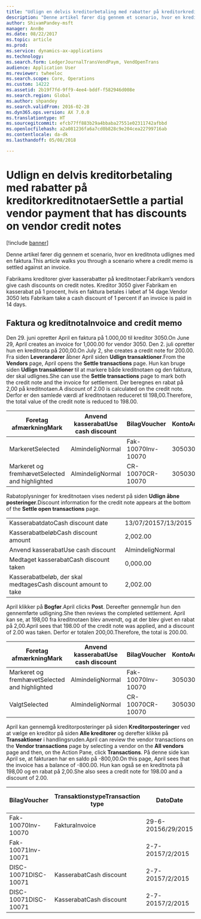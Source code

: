 ```yaml
---
title: "Udlign en delvis kreditorbetaling med rabatter på kreditorkreditnotaer"
description: "Denne artikel fører dig gennem et scenario, hvor en kreditnota udlignes med en faktura."
author: ShivamPandey-msft
manager: AnnBe
ms.date: 08/22/2017
ms.topic: article
ms.prod: 
ms.service: dynamics-ax-applications
ms.technology: 
ms.search.form: LedgerJournalTransVendPaym, VendOpenTrans
audience: Application User
ms.reviewer: twheeloc
ms.search.scope: Core, Operations
ms.custom: 14222
ms.assetid: 2b19f7fd-9ff9-4ee4-bddf-f582946d008e
ms.search.region: Global
ms.author: shpandey
ms.search.validFrom: 2016-02-28
ms.dyn365.ops.version: AX 7.0.0
ms.translationtype: HT
ms.sourcegitcommit: efcb77ff883b29a4bbaba27551e02311742afbbd
ms.openlocfilehash: a2a081236fa6a7cd0b828c9e204cea22799716ab
ms.contentlocale: da-dk
ms.lasthandoff: 05/08/2018

---
```


# <a name="settle-a-partial-vendor-payment-that-has-discounts-on-vendor-credit-notes"></a><span data-ttu-id="ed289-103">Udlign en delvis kreditorbetaling med rabatter på kreditorkreditnotaer</span><span class="sxs-lookup"><span data-stu-id="ed289-103">Settle a partial vendor payment that has discounts on vendor credit notes</span></span>

[!include [banner](../includes/banner.md)]

<span data-ttu-id="ed289-104">Denne artikel fører dig gennem et scenario, hvor en kreditnota udlignes med en faktura.</span><span class="sxs-lookup"><span data-stu-id="ed289-104">This article walks you through a scenario where a credit memo is settled against an invoice.</span></span>

<span data-ttu-id="ed289-105">Fabrikams kreditorer giver kasserabatter på kreditnotaer.</span><span class="sxs-lookup"><span data-stu-id="ed289-105">Fabrikam’s vendors give cash discounts on credit notes.</span></span> <span data-ttu-id="ed289-106">Kreditor 3050 giver Fabrikam en kasserabat på 1 procent, hvis en faktura betales i løbet af 14 dage.</span><span class="sxs-lookup"><span data-stu-id="ed289-106">Vendor 3050 lets Fabrikam take a cash discount of 1 percent if an invoice is paid in 14 days.</span></span>

## <a name="invoice-and-credit-memo"></a><span data-ttu-id="ed289-107">Faktura og kreditnota</span><span class="sxs-lookup"><span data-stu-id="ed289-107">Invoice and credit memo</span></span>
<span data-ttu-id="ed289-108">Den 29. juni opretter April en faktura på 1.000,00 til kreditor 3050.</span><span class="sxs-lookup"><span data-stu-id="ed289-108">On June 29, April creates an invoice for 1,000.00 for vendor 3050.</span></span> <span data-ttu-id="ed289-109">Den 2. juli opretter hun en kreditnota på 200,00.</span><span class="sxs-lookup"><span data-stu-id="ed289-109">On July 2, she creates a credit note for 200.00.</span></span> <span data-ttu-id="ed289-110">Fra siden **Leverandører** åbner April siden **Udlign transaktioner**.</span><span class="sxs-lookup"><span data-stu-id="ed289-110">From the **Vendors** page, April opens the **Settle transactions** page.</span></span> <span data-ttu-id="ed289-111">Hun kan bruge siden **Udlign transaktioner** til at markere både kreditnotaen og den faktura, der skal udlignes.</span><span class="sxs-lookup"><span data-stu-id="ed289-111">She can use the **Settle transactions** page to mark both the credit note and the invoice for settlement.</span></span> <span data-ttu-id="ed289-112">Der beregnes en rabat på 2,00 på kreditnotaen.</span><span class="sxs-lookup"><span data-stu-id="ed289-112">A discount of 2.00 is calculated on the credit note.</span></span> <span data-ttu-id="ed289-113">Derfor er den samlede værdi af kreditnotaen reduceret til 198,00.</span><span class="sxs-lookup"><span data-stu-id="ed289-113">Therefore, the total value of the credit note is reduced to 198.00.</span></span>

| <span data-ttu-id="ed289-114">Foretag afmærkning</span><span class="sxs-lookup"><span data-stu-id="ed289-114">Mark</span></span>                     | <span data-ttu-id="ed289-115">Anvend kasserabat</span><span class="sxs-lookup"><span data-stu-id="ed289-115">Use cash discount</span></span> | <span data-ttu-id="ed289-116">Bilag</span><span class="sxs-lookup"><span data-stu-id="ed289-116">Voucher</span></span>   | <span data-ttu-id="ed289-117">Konto</span><span class="sxs-lookup"><span data-stu-id="ed289-117">Account</span></span> | <span data-ttu-id="ed289-118">Dato</span><span class="sxs-lookup"><span data-stu-id="ed289-118">Date</span></span>      | <span data-ttu-id="ed289-119">Forfaldsdato</span><span class="sxs-lookup"><span data-stu-id="ed289-119">Due date</span></span>  | <span data-ttu-id="ed289-120">Faktura</span><span class="sxs-lookup"><span data-stu-id="ed289-120">Invoice</span></span> | <span data-ttu-id="ed289-121">Beløb i transaktionsvaluta</span><span class="sxs-lookup"><span data-stu-id="ed289-121">Amount in transaction currency</span></span> | <span data-ttu-id="ed289-122">Valuta</span><span class="sxs-lookup"><span data-stu-id="ed289-122">Currency</span></span> | <span data-ttu-id="ed289-123">Beløb, der skal udlignes</span><span class="sxs-lookup"><span data-stu-id="ed289-123">Amount to settle</span></span> |
|--------------------------|-------------------|-----------|---------|-----------|-----------|---------|--------------------------------|----------|------------------|
| <span data-ttu-id="ed289-124">Markeret</span><span class="sxs-lookup"><span data-stu-id="ed289-124">Selected</span></span>                 | <span data-ttu-id="ed289-125">Almindelig</span><span class="sxs-lookup"><span data-stu-id="ed289-125">Normal</span></span>            | <span data-ttu-id="ed289-126">Fak-10070</span><span class="sxs-lookup"><span data-stu-id="ed289-126">Inv-10070</span></span> | <span data-ttu-id="ed289-127">3050</span><span class="sxs-lookup"><span data-stu-id="ed289-127">3050</span></span>    | <span data-ttu-id="ed289-128">29-6-2015</span><span class="sxs-lookup"><span data-stu-id="ed289-128">6/29/2015</span></span> | <span data-ttu-id="ed289-129">29-7-2015</span><span class="sxs-lookup"><span data-stu-id="ed289-129">7/29/2015</span></span> | <span data-ttu-id="ed289-130">10070</span><span class="sxs-lookup"><span data-stu-id="ed289-130">10070</span></span>   | <span data-ttu-id="ed289-131">-1.000,00</span><span class="sxs-lookup"><span data-stu-id="ed289-131">-1,000.00</span></span>                      | <span data-ttu-id="ed289-132">USD</span><span class="sxs-lookup"><span data-stu-id="ed289-132">USD</span></span>      | <span data-ttu-id="ed289-133">-990,00</span><span class="sxs-lookup"><span data-stu-id="ed289-133">-990.00</span></span>          |
| <span data-ttu-id="ed289-134">Markeret og fremhævet</span><span class="sxs-lookup"><span data-stu-id="ed289-134">Selected and highlighted</span></span> | <span data-ttu-id="ed289-135">Almindelig</span><span class="sxs-lookup"><span data-stu-id="ed289-135">Normal</span></span>            | <span data-ttu-id="ed289-136">CR-10070</span><span class="sxs-lookup"><span data-stu-id="ed289-136">CR-10070</span></span>  | <span data-ttu-id="ed289-137">3050</span><span class="sxs-lookup"><span data-stu-id="ed289-137">3050</span></span>    | <span data-ttu-id="ed289-138">2-7-2015</span><span class="sxs-lookup"><span data-stu-id="ed289-138">7/2/2015</span></span>  | <span data-ttu-id="ed289-139">29-7-2015</span><span class="sxs-lookup"><span data-stu-id="ed289-139">7/29/2015</span></span> |         | <span data-ttu-id="ed289-140">200,00</span><span class="sxs-lookup"><span data-stu-id="ed289-140">200.00</span></span>                         | <span data-ttu-id="ed289-141">USD</span><span class="sxs-lookup"><span data-stu-id="ed289-141">USD</span></span>      | <span data-ttu-id="ed289-142">198,00</span><span class="sxs-lookup"><span data-stu-id="ed289-142">198.00</span></span>           |

<span data-ttu-id="ed289-143">Rabatoplysninger for kreditnotaen vises nederst på siden **Udlign åbne posteringer**.</span><span class="sxs-lookup"><span data-stu-id="ed289-143">Discount information for the credit note appears at the bottom of the **Settle open transactions** page.</span></span>

|                              |           |
|------------------------------|-----------|
| <span data-ttu-id="ed289-144">Kasserabatdato</span><span class="sxs-lookup"><span data-stu-id="ed289-144">Cash discount date</span></span>           | <span data-ttu-id="ed289-145">13/07/2015</span><span class="sxs-lookup"><span data-stu-id="ed289-145">7/13/2015</span></span> |
| <span data-ttu-id="ed289-146">Kasserabatbeløb</span><span class="sxs-lookup"><span data-stu-id="ed289-146">Cash discount amount</span></span>         | <span data-ttu-id="ed289-147">2,00</span><span class="sxs-lookup"><span data-stu-id="ed289-147">2.00</span></span>      |
| <span data-ttu-id="ed289-148">Anvend kasserabat</span><span class="sxs-lookup"><span data-stu-id="ed289-148">Use cash discount</span></span>            | <span data-ttu-id="ed289-149">Almindelig</span><span class="sxs-lookup"><span data-stu-id="ed289-149">Normal</span></span>    |
| <span data-ttu-id="ed289-150">Medtaget kasserabat</span><span class="sxs-lookup"><span data-stu-id="ed289-150">Cash discount taken</span></span>          | <span data-ttu-id="ed289-151">0,00</span><span class="sxs-lookup"><span data-stu-id="ed289-151">0.00</span></span>      |
| <span data-ttu-id="ed289-152">Kasserabatbeløb, der skal medtages</span><span class="sxs-lookup"><span data-stu-id="ed289-152">Cash discount amount to take</span></span> | <span data-ttu-id="ed289-153">2,00</span><span class="sxs-lookup"><span data-stu-id="ed289-153">2.00</span></span>      |

<span data-ttu-id="ed289-154">April klikker på **Bogfør**.</span><span class="sxs-lookup"><span data-stu-id="ed289-154">April clicks **Post**.</span></span> <span data-ttu-id="ed289-155">Dereefter gennemgår hun den gennemførte udligning.</span><span class="sxs-lookup"><span data-stu-id="ed289-155">She then reviews the completed settlement.</span></span> <span data-ttu-id="ed289-156">April kan se, at 198,00 fra kreditnotaen blev anvendt, og at der blev givet en rabat på 2,00.</span><span class="sxs-lookup"><span data-stu-id="ed289-156">April sees that 198.00 of the credit note was applied, and a discount of 2.00 was taken.</span></span> <span data-ttu-id="ed289-157">Derfor er totalen 200,00.</span><span class="sxs-lookup"><span data-stu-id="ed289-157">Therefore, the total is 200.00.</span></span>

| <span data-ttu-id="ed289-158">Foretag afmærkning</span><span class="sxs-lookup"><span data-stu-id="ed289-158">Mark</span></span>                     | <span data-ttu-id="ed289-159">Anvend kasserabat</span><span class="sxs-lookup"><span data-stu-id="ed289-159">Use cash discount</span></span> | <span data-ttu-id="ed289-160">Bilag</span><span class="sxs-lookup"><span data-stu-id="ed289-160">Voucher</span></span>   | <span data-ttu-id="ed289-161">Konto</span><span class="sxs-lookup"><span data-stu-id="ed289-161">Account</span></span> | <span data-ttu-id="ed289-162">Dato</span><span class="sxs-lookup"><span data-stu-id="ed289-162">Date</span></span>      | <span data-ttu-id="ed289-163">Forfaldsdato</span><span class="sxs-lookup"><span data-stu-id="ed289-163">Due date</span></span>  | <span data-ttu-id="ed289-164">Faktura</span><span class="sxs-lookup"><span data-stu-id="ed289-164">Invoice</span></span>  | <span data-ttu-id="ed289-165">Beløb i transaktionsvaluta</span><span class="sxs-lookup"><span data-stu-id="ed289-165">Amount in transaction currency</span></span> | <span data-ttu-id="ed289-166">Valuta</span><span class="sxs-lookup"><span data-stu-id="ed289-166">Currency</span></span> | <span data-ttu-id="ed289-167">Beløb, der skal udlignes</span><span class="sxs-lookup"><span data-stu-id="ed289-167">Amount to settle</span></span> |
|--------------------------|-------------------|-----------|---------|-----------|-----------|----------|--------------------------------|----------|------------------|
| <span data-ttu-id="ed289-168">Markeret og fremhævet</span><span class="sxs-lookup"><span data-stu-id="ed289-168">Selected and highlighted</span></span> | <span data-ttu-id="ed289-169">Almindelig</span><span class="sxs-lookup"><span data-stu-id="ed289-169">Normal</span></span>            | <span data-ttu-id="ed289-170">Fak-10070</span><span class="sxs-lookup"><span data-stu-id="ed289-170">Inv-10070</span></span> | <span data-ttu-id="ed289-171">3050</span><span class="sxs-lookup"><span data-stu-id="ed289-171">3050</span></span>    | <span data-ttu-id="ed289-172">29-6-2015</span><span class="sxs-lookup"><span data-stu-id="ed289-172">6/29/2015</span></span> | <span data-ttu-id="ed289-173">29-7-2015</span><span class="sxs-lookup"><span data-stu-id="ed289-173">7/29/2015</span></span> | <span data-ttu-id="ed289-174">10070</span><span class="sxs-lookup"><span data-stu-id="ed289-174">10070</span></span>    | <span data-ttu-id="ed289-175">-1.000,00</span><span class="sxs-lookup"><span data-stu-id="ed289-175">-1,000.00</span></span>                      | <span data-ttu-id="ed289-176">USD</span><span class="sxs-lookup"><span data-stu-id="ed289-176">USD</span></span>      | <span data-ttu-id="ed289-177">-200,00</span><span class="sxs-lookup"><span data-stu-id="ed289-177">-200.00</span></span>          |
| <span data-ttu-id="ed289-178">Valgt</span><span class="sxs-lookup"><span data-stu-id="ed289-178">Selected</span></span>                 | <span data-ttu-id="ed289-179">Almindelig</span><span class="sxs-lookup"><span data-stu-id="ed289-179">Normal</span></span>            | <span data-ttu-id="ed289-180">CR-10070</span><span class="sxs-lookup"><span data-stu-id="ed289-180">CR-10070</span></span>  | <span data-ttu-id="ed289-181">3050</span><span class="sxs-lookup"><span data-stu-id="ed289-181">3050</span></span>    | <span data-ttu-id="ed289-182">2-7-2015</span><span class="sxs-lookup"><span data-stu-id="ed289-182">7/2/2015</span></span>  | <span data-ttu-id="ed289-183">29-7-2015</span><span class="sxs-lookup"><span data-stu-id="ed289-183">7/29/2015</span></span> | <span data-ttu-id="ed289-184">CR-10070</span><span class="sxs-lookup"><span data-stu-id="ed289-184">CR-10070</span></span> | <span data-ttu-id="ed289-185">200,00</span><span class="sxs-lookup"><span data-stu-id="ed289-185">200.00</span></span>                         | <span data-ttu-id="ed289-186">USD</span><span class="sxs-lookup"><span data-stu-id="ed289-186">USD</span></span>      | <span data-ttu-id="ed289-187">198,00</span><span class="sxs-lookup"><span data-stu-id="ed289-187">198.00</span></span>           |

<span data-ttu-id="ed289-188">April kan gennemgå kreditorposteringer på siden **Kreditorposteringer** ved at vælge en kreditor på siden **Alle kreditorer** og derefter klikke på **Transaktioner** i handlingsruden.</span><span class="sxs-lookup"><span data-stu-id="ed289-188">April can review the vendor transactions on the **Vendor transactions** page by selecting a vendor on the **All vendors** page and then, on the Action Pane, click **Transactions**.</span></span> <span data-ttu-id="ed289-189">På denne side kan April se, at fakturaen har en saldo på -800,00.</span><span class="sxs-lookup"><span data-stu-id="ed289-189">On this page, April sees that the invoice has a balance of -800.00.</span></span> <span data-ttu-id="ed289-190">Hun kan også se en kreditnota på 198,00 og en rabat på 2,00.</span><span class="sxs-lookup"><span data-stu-id="ed289-190">She also sees a credit note for 198.00 and a discount of 2.00.</span></span>

| <span data-ttu-id="ed289-191">Bilag</span><span class="sxs-lookup"><span data-stu-id="ed289-191">Voucher</span></span>    | <span data-ttu-id="ed289-192">Transaktionstype</span><span class="sxs-lookup"><span data-stu-id="ed289-192">Transaction type</span></span> | <span data-ttu-id="ed289-193">Dato</span><span class="sxs-lookup"><span data-stu-id="ed289-193">Date</span></span>      | <span data-ttu-id="ed289-194">Faktura</span><span class="sxs-lookup"><span data-stu-id="ed289-194">Invoice</span></span> | <span data-ttu-id="ed289-195">Beløb i transaktionsvalutadebet</span><span class="sxs-lookup"><span data-stu-id="ed289-195">Amount in transaction currency debit</span></span> | <span data-ttu-id="ed289-196">Beløb i transaktionsvalutakredit</span><span class="sxs-lookup"><span data-stu-id="ed289-196">Amount in transaction currency credit</span></span> | <span data-ttu-id="ed289-197">Saldo</span><span class="sxs-lookup"><span data-stu-id="ed289-197">Balance</span></span> | <span data-ttu-id="ed289-198">Valuta</span><span class="sxs-lookup"><span data-stu-id="ed289-198">Currency</span></span> |
|------------|------------------|-----------|---------|--------------------------------------|---------------------------------------|---------|----------|
| <span data-ttu-id="ed289-199">Fak-10070</span><span class="sxs-lookup"><span data-stu-id="ed289-199">Inv-10070</span></span>  | <span data-ttu-id="ed289-200">Faktura</span><span class="sxs-lookup"><span data-stu-id="ed289-200">Invoice</span></span>          | <span data-ttu-id="ed289-201">29-6-2015</span><span class="sxs-lookup"><span data-stu-id="ed289-201">6/29/2015</span></span> | <span data-ttu-id="ed289-202">10070</span><span class="sxs-lookup"><span data-stu-id="ed289-202">10070</span></span>   |                                      | <span data-ttu-id="ed289-203">1.000,00</span><span class="sxs-lookup"><span data-stu-id="ed289-203">1,000.00</span></span>                              | <span data-ttu-id="ed289-204">-800,00</span><span class="sxs-lookup"><span data-stu-id="ed289-204">-800.00</span></span> | <span data-ttu-id="ed289-205">USD</span><span class="sxs-lookup"><span data-stu-id="ed289-205">USD</span></span>      |
| <span data-ttu-id="ed289-206">Fak-10071</span><span class="sxs-lookup"><span data-stu-id="ed289-206">Inv-10071</span></span>  |                  | <span data-ttu-id="ed289-207">2-7-2015</span><span class="sxs-lookup"><span data-stu-id="ed289-207">7/2/2015</span></span>  | <span data-ttu-id="ed289-208">CR10071</span><span class="sxs-lookup"><span data-stu-id="ed289-208">CR10071</span></span> | <span data-ttu-id="ed289-209">200,00</span><span class="sxs-lookup"><span data-stu-id="ed289-209">200.00</span></span>                               |                                       | <span data-ttu-id="ed289-210">0,00</span><span class="sxs-lookup"><span data-stu-id="ed289-210">0.00</span></span>    | <span data-ttu-id="ed289-211">USD</span><span class="sxs-lookup"><span data-stu-id="ed289-211">USD</span></span>      |
| <span data-ttu-id="ed289-212">DISC-10071</span><span class="sxs-lookup"><span data-stu-id="ed289-212">DISC-10071</span></span> |  <span data-ttu-id="ed289-213">Kasserabat</span><span class="sxs-lookup"><span data-stu-id="ed289-213">Cash discount</span></span>   | <span data-ttu-id="ed289-214">2-7-2015</span><span class="sxs-lookup"><span data-stu-id="ed289-214">7/2/2015</span></span>  |         | <span data-ttu-id="ed289-215">2,00</span><span class="sxs-lookup"><span data-stu-id="ed289-215">2.00</span></span>                                 |                                       | <span data-ttu-id="ed289-216">0,00</span><span class="sxs-lookup"><span data-stu-id="ed289-216">0.00</span></span>    | <span data-ttu-id="ed289-217">USD</span><span class="sxs-lookup"><span data-stu-id="ed289-217">USD</span></span>      |
| <span data-ttu-id="ed289-218">DISC-10071</span><span class="sxs-lookup"><span data-stu-id="ed289-218">DISC-10071</span></span> |  <span data-ttu-id="ed289-219">Kasserabat</span><span class="sxs-lookup"><span data-stu-id="ed289-219">Cash discount</span></span>   | <span data-ttu-id="ed289-220">2-7-2015</span><span class="sxs-lookup"><span data-stu-id="ed289-220">7/2/2015</span></span>  |         |                                      | <span data-ttu-id="ed289-221">2,00</span><span class="sxs-lookup"><span data-stu-id="ed289-221">2.00</span></span>                                  | <span data-ttu-id="ed289-222">0,00</span><span class="sxs-lookup"><span data-stu-id="ed289-222">0.00</span></span>    | <span data-ttu-id="ed289-223">USD</span><span class="sxs-lookup"><span data-stu-id="ed289-223">USD</span></span>      |






